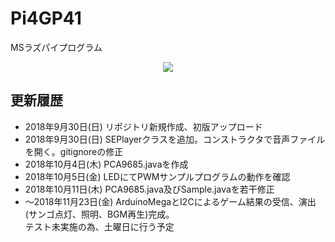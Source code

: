 # Pi4GP41
MSラズパイプログラム

<div align="center">
  <img src="https://github.com/gn5r/pi4gp41/img/pin.png" "Raspberry Pi3 ピン配列">
</div>

更新履歴
----
- 2018年9月30日(日) リポジトリ新規作成、初版アップロード
- 2018年9月30日(日) SEPlayerクラスを追加。コンストラクタで音声ファイルを開く。gitignoreの修正
- 2018年10月4日(木) PCA9685.javaを作成
- 2018年10月5日(金) LEDにてPWMサンプルプログラムの動作を確認
- 2018年10月11日(木) PCA9685.java及びSample.javaを若干修正
- 〜2018年11月23日(金) ArduinoMegaとI2Cによるゲーム結果の受信、演出(サンゴ点灯、照明、BGM再生)完成。<br>テスト未実施の為、土曜日に行う予定
